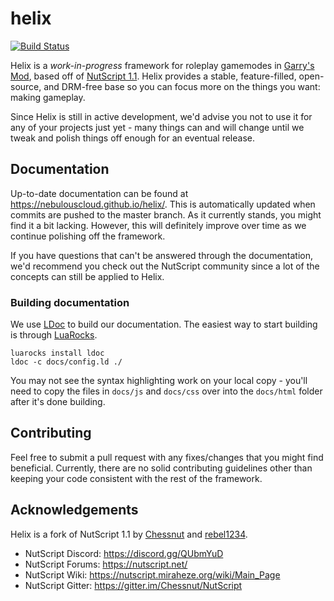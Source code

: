 
# helix

[![Build Status](https://travis-ci.org/NebulousCloud/helix.svg?branch=master)](https://travis-ci.org/NebulousCloud/helix)

Helix is a *work-in-progress* framework for roleplay gamemodes in [Garry's Mod](https://gmod.facepunch.com/), based off of [NutScript 1.1](https://github.com/rebel1324/NutScript). Helix provides a stable, feature-filled, open-source, and DRM-free base so you can focus more on the things you want: making gameplay.

Since Helix is still in active development, we'd advise you not to use it for any of your projects just yet - many things can and will change until we tweak and polish things off enough for an eventual release.

## Documentation
Up-to-date documentation can be found at https://nebulouscloud.github.io/helix/. This is automatically updated when commits are pushed to the master branch. As it currently stands, you might find it a bit lacking. However, this will definitely improve over time as we continue polishing off the framework.

If you have questions that can't be answered through the documentation, we'd recommend you check out the NutScript community since a lot of the concepts can still be applied to Helix.

### Building documentation
We use [LDoc](https://github.com/stevedonovan/LDoc) to build our documentation. The easiest way to start building is through [LuaRocks](https://luarocks.org/).
```
luarocks install ldoc
ldoc -c docs/config.ld ./
```
You may not see the syntax highlighting work on your local copy - you'll need to copy the files in `docs/js` and `docs/css` over into the `docs/html` folder after it's done building.

## Contributing
Feel free to submit a pull request with any fixes/changes that you might find beneficial. Currently, there are no solid contributing guidelines other than keeping your code consistent with the rest of the framework.

## Acknowledgements
Helix is a fork of NutScript 1.1 by [Chessnut](https://github.com/brianhang) and [rebel1234](https://github.com/rebel1324).

- NutScript Discord: https://discord.gg/QUbmYuD
- NutScript Forums: https://nutscript.net/
- NutScript Wiki: https://nutscript.miraheze.org/wiki/Main_Page
- NutScript Gitter: https://gitter.im/Chessnut/NutScript
